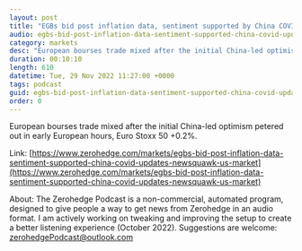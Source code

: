 ```yaml
---
layout: post
title: "EGBs bid post inflation data, sentiment supported by China COVID updates - Newsquawk US Market Open"
audio: egbs-bid-post-inflation-data-sentiment-supported-china-covid-updates-newsquawk-us-market-0
category: markets
desc: "European bourses trade mixed after the initial China-led optimism petered out in early European hours, Euro Stoxx 50 +0.2%."
duration: 00:10:10
length: 610
datetime: Tue, 29 Nov 2022 11:27:00 +0000
tags: podcast
guid: egbs-bid-post-inflation-data-sentiment-supported-china-covid-updates-newsquawk-us-market-0
order: 0
---
```

European bourses trade mixed after the initial China-led optimism petered out in early European hours, Euro Stoxx 50 +0.2%.

Link: [https://www.zerohedge.com/markets/egbs-bid-post-inflation-data-sentiment-supported-china-covid-updates-newsquawk-us-market](https://www.zerohedge.com/markets/egbs-bid-post-inflation-data-sentiment-supported-china-covid-updates-newsquawk-us-market)

About: The Zerohedge Podcast is a non-commercial, automated program, designed to give people a way to get news from Zerohedge in an audio format.  I am actively working on tweaking and improving the setup to create a better listening experience (October 2022).  Suggestions are welcome: [zerohedgePodcast@outlook.com](mailto:zerohedgePodcast@outlook.com)